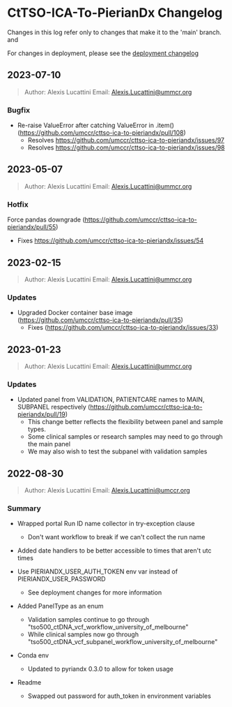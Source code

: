 # CtTSO-ICA-To-PierianDx Changelog

Changes in this log refer only to changes that make it to the 'main' branch. and

For changes in deployment, please see the [deployment changelog](deploy/cttso-ica-to-pieriandx-cdk/Changelog.md) 

## 2023-07-10

> Author: Alexis Lucattini
> Email: [Alexis.Lucattini@ummcr.org](mailto:alexis.lucattini@umccr.org)

### Bugfix

* Re-raise ValueError after catching ValueError in .item() (https://github.com/umccr/cttso-ica-to-pieriandx/pull/108)
  * Resolves https://github.com/umccr/cttso-ica-to-pieriandx/issues/97
  * Resolves https://github.com/umccr/cttso-ica-to-pieriandx/issues/98

## 2023-05-07

> Author: Alexis Lucattini
> Email: [Alexis.Lucattini@ummcr.org](mailto:alexis.lucattini@umccr.org)

### Hotfix

Force pandas downgrade (https://github.com/umccr/cttso-ica-to-pieriandx/pull/55)
 * Fixes https://github.com/umccr/cttso-ica-to-pieriandx/issues/54

## 2023-02-15

> Author: Alexis Lucattini
> Email: [Alexis.Lucattini@ummcr.org](mailto:alexis.lucattini@umccr.org)

### Updates

* Upgraded Docker container base image (https://github.com/umccr/cttso-ica-to-pieriandx/pull/35)
  * Fixes (https://github.com/umccr/cttso-ica-to-pieriandx/issues/33)

## 2023-01-23

> Author: Alexis Lucattini
> Email: [Alexis.Lucattini@ummcr.org](mailto:alexis.lucattini@umccr.org)

### Updates

* Updated panel from VALIDATION, PATIENTCARE names to MAIN, SUBPANEL respectively (https://github.com/umccr/cttso-ica-to-pieriandx/pull/19)
  * This change better reflects the flexibility between panel and sample types.  
  * Some clinical samples or research samples may need to go through the main panel
  * We may also wish to test the subpanel with validation samples
  

## 2022-08-30  

> Author: Alexis Lucattini
> Email: [Alexis.Lucattini@umccr.org](mailto:alexis.lucattini@umccr.org)

### Summary 

* Wrapped portal Run ID name collector in try-exception clause
    * Don't want workflow to break if we can't collect the run name

* Added date handlers to be better accessible to times that aren't utc times  

* Use PIERIANDX_USER_AUTH_TOKEN env var instead of PIERIANDX_USER_PASSWORD
  * See deployment changes for more information

* Added PanelType as an enum
  * Validation samples continue to go through "tso500_ctDNA_vcf_workflow_university_of_melbourne"
  * While clinical samples now go through "tso500_ctDNA_vcf_subpanel_workflow_university_of_melbourne"

* Conda env 
  * Updated to pyriandx 0.3.0 to allow for token usage

* Readme
  * Swapped out password for auth_token in environment variables